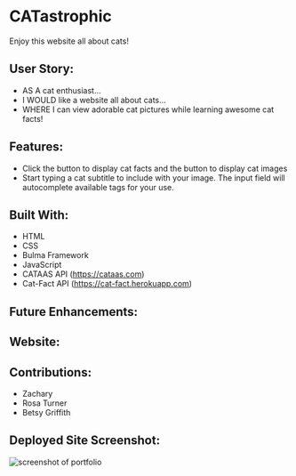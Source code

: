 # CATastrophic

Enjoy this website all about cats!

## User Story:
* AS A cat enthusiast...
* I WOULD like a website all about cats...
* WHERE I can view adorable cat pictures while learning awesome cat facts!

## Features:
* Click the button to display cat facts and the button to display cat images
* Start typing a cat subtitle to include with your image. The input field will autocomplete available tags for your use.

## Built With:
* HTML
* CSS
* Bulma Framework
* JavaScript
* CATAAS API (https://cataas.com)
* Cat-Fact API (https://cat-fact.herokuapp.com)

## Future Enhancements:

## Website:


## Contributions:
* Zachary
* Rosa Turner
* Betsy Griffith

## Deployed Site Screenshot:
![screenshot of portfolio]()